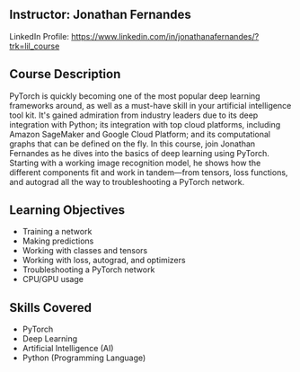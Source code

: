 ## Instructor: Jonathan Fernandes
LinkedIn Profile: https://www.linkedin.com/in/jonathanafernandes/?trk=lil_course

## Course Description
PyTorch is quickly becoming one of the most popular deep learning frameworks around, as well as a must-have skill in your artificial intelligence tool kit. It's gained admiration from industry leaders due to its deep integration with Python; its integration with top cloud platforms, including Amazon SageMaker and Google Cloud Platform; and its computational graphs that can be defined on the fly. In this course, join Jonathan Fernandes as he dives into the basics of deep learning using PyTorch. Starting with a working image recognition model, he shows how the different components fit and work in tandem—from tensors, loss functions, and autograd all the way to troubleshooting a PyTorch network.

## Learning Objectives
- Training a network
- Making predictions
- Working with classes and tensors
- Working with loss, autograd, and optimizers
- Troubleshooting a PyTorch network
- CPU/GPU usage

## Skills Covered
- PyTorch
- Deep Learning
- Artificial Intelligence (AI)
- Python (Programming Language)

